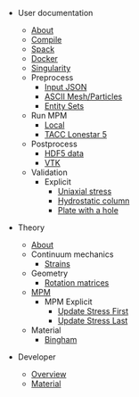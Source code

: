 <!-- docs/_sidebar.md -->

* User documentation

  * [About](user/about.md)
  * [Compile](user/compile/compile.md)
  * [Spack](user/compile/spack.md)
  * [Docker](user/compile/docker.md)
  * [Singularity](user/compile/singularity.md)
  * Preprocess
    * [Input JSON](user/preprocess/input.md)
    * [ASCII Mesh/Particles](user/preprocess/ascii-mesh-particles.md)
    * [Entity Sets](user/preprocess/entity-sets.md)
  * Run MPM
    * [Local](user/run/local.md)
    * [TACC Lonestar 5](user/run/hpc/tacc-ls5.md)
  * Postprocess
    * [HDF5 data](user/postprocess/hdf5.md)
    * [VTK](user/postprocess/vtk.md)
  * Validation
    * Explicit
      * [Uniaxial stress](user/validation/explicit/uniaxial-stress/uniaxial-stress.md)
      * [Hydrostatic column](user/validation/explicit/hydrostatic-column/hydrostatic-column.md)
      * [Plate with a hole](user/validation/explicit/plate-hole/plate-hole.md)

* Theory

  * [About](theory/about.md)
  * Continuum mechanics
    * [Strains](theory/continuum-mechanics/strain.md)
  * Geometry
    * [Rotation matrices](theory/geometry/rotation-matrices.md)
  * [MPM](theory/mpm.md)
    * MPM Explicit
      * [Update Stress First](theory/usf.md)
      * [Update Stress Last](theory/usl.md)
  * Material
    * [Bingham](theory/material/bingham.md)


* Developer

  * [Overview](code/overview.md)
  * [Material](code/material/material.md)
